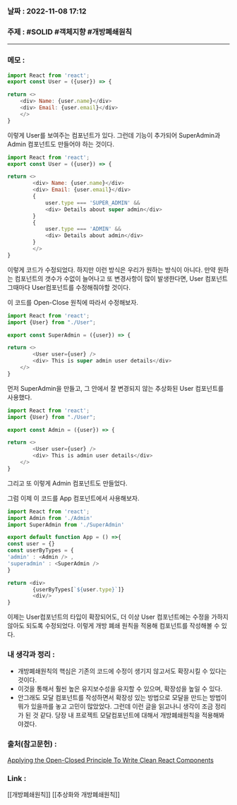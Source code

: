 ### 날짜 : 2022-11-08 17:12
### 주제 : #SOLID #객체지향 #개방폐쇄원칙

---- 

### 메모 : 

```javascript
import React from 'react';
export const User = ({user}) => {

return <>
	<div> Name: {user.name}</div>
	<div> Email: {user.email}</div>
	</>
}
```
이렇게 User를 보여주는 컴포넌트가 있다. 
그런데 기능이 추가되어 SuperAdmin과 Admin 컴포넌트도 만들어야 하는 것이다. 


```javascript
import React from 'react';
export const User = ({user}) => {

return <>
		<div> Name: {user.name}</div>
		<div> Email: {user.email}</div>
		{
			user.type === 'SUPER_ADMIN' &&
			<div> Details about super admin</div>
		}
		{
			user.type === 'ADMIN' &&
			<div> Details about admin</div>
		}
		</>
}
```
이렇게 코드가 수정되었다. 하지만 이런 방식은 우리가 원하는 방식이 아니다. 
만약 원하는 컴포넌트의 갯수가 수없이 늘어나고 또 변경사항이 많이 발생한다면, 
User 컴포넌트 그때마다 User컴포넌트를 수정해줘야할 것이다. 

이 코드를 Open-Close 원칙에 따라서 수정해보자. 
```javascript
import React from 'react';
import {User} from "./User";

export const SuperAdmin = ({user}) => {

return <>
		<User user={user} />
		<div> This is super admin user details</div>
	</>
}
```
먼저 SuperAdmin을 만들고, 그 안에서 잘 변경되지 않는 추상화된 User 컴포넌트를 사용했다. 

```javascript
import React from 'react';
import {User} from "./User";

export const Admin = ({user}) => {

return <>
		<User user={user} />
		<div> This is admin user details</div>
	</>
}
```
그리고 또 이렇게 Admin 컴포넌트도 만들었다. 

그럼 이제 이 코드를 App 컴포넌트에서 사용해보자. 
```javascript
import React from 'react';
import Admin from './Admin'
import SuperAdmin from './SuperAdmin'

export default function App = () =>{
const user = {}
const userByTypes = {
'admin' : <Admin /> ,
'superadmin' : <SuperAdmin />
}

return <div>
		{userByTypes[`${user.type}`]}
		<div/>
}
```
이제는 User컴포넌트의 타입이 확장되어도, 더 이상 User 컴포넌트에는 수정을 가하지 않아도 되도록 수정되었다. 이렇게 개방 폐쇄 원칙을 적용해 컴포넌트를 작성해볼 수 있다. 


### 내 생각과 정리 : 
- 개방폐쇄원칙의 핵심은 기존의 코드에 수정이 생기지 않고서도 확장시킬 수 있다는 것이다. 
- 이것을 통해서 훨씬 높은 유지보수성을 유지할 수 있으며, 확장성을 높일 수 있다. 
- 안그래도 모달 컴포넌트를 작성하면서 확장성 있는 방법으로 모달을 만드는 방법이 뭐가 있을까를 놓고 고민이 많았었다. 그런데 이런 글을 읽고나니 생각이 조금 정리가 된 것 같다. 당장 내 프로젝트 모달컴포넌트에 대해서 개방폐쇄원칙을 적용해봐야겠다. 


### 출처(참고문헌) : 
[Applying the Open-Closed Principle To Write Clean React Components](https://betterprogramming.pub/applying-the-open-closed-principle-to-write-clean-react-components-4e4514963e40)


### Link : 
[[개방폐쇄원칙]]
[[추상화와 개방폐쇄원칙]]